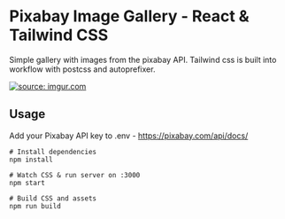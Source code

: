 # Pixabay Image Gallery - React & Tailwind CSS

Simple gallery with images from the pixabay API. Tailwind css is built into workflow with postcss and autoprefixer.

<a href="https://imgur.com/8Mij1Uk"><img src="https://i.imgur.com/8Mij1Uk.gif" title="source: imgur.com" /></a>

## Usage

Add your Pixabay API key to .env - https://pixabay.com/api/docs/

```
# Install dependencies
npm install

# Watch CSS & run server on :3000
npm start

# Build CSS and assets
npm run build
```
